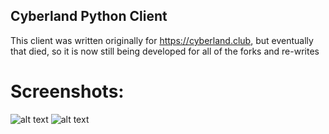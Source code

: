 ## Cyberland Python Client

This client was written originally for https://cyberland.club, but eventually that died, so it is now still being developed for all of the forks and re-writes

# Screenshots:
![alt text](https://i.imgur.com/ncsXCNp.png)
![alt text](https://i.imgur.com/GuTjTgJ.png)

